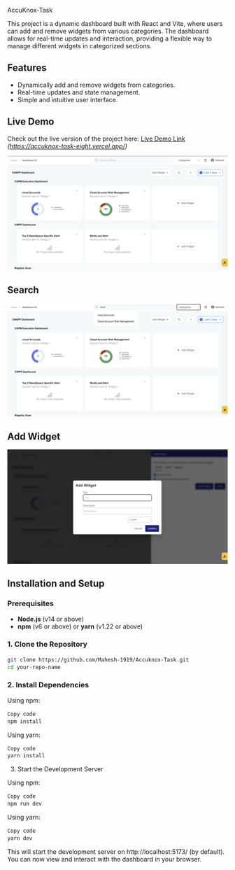 AccuKnox-Task


This project is a dynamic dashboard built with React and Vite, where users can add and remove widgets from various categories. The dashboard allows for real-time updates and interaction, providing a flexible way to manage different widgets in categorized sections.

## Features

- Dynamically add and remove widgets from categories.
- Real-time updates and state management.
- Simple and intuitive user interface.

## Live Demo

Check out the live version of the project here: [Live Demo Link](#) _(https://accuknox-task-eight.vercel.app/)_

![Dashboard Screenshot](./images/1.png)

## Search
![Search](./images/2.png)

## Add Widget
![Dashboard Screenshot](./images/3.png)

## Installation and Setup

### Prerequisites

- **Node.js** (v14 or above)
- **npm** (v6 or above) or **yarn** (v1.22 or above)

### 1. Clone the Repository

```bash
git clone https://github.com/Mahesh-1919/Accuknox-Task.git
cd your-repo-name
```
### 2. Install Dependencies

Using npm:

```bash
Copy code
npm install
```

Using yarn:
``` bash
Copy code
yarn install
```
3. Start the Development Server
   
Using npm:

```bash
Copy code
npm run dev
```
Using yarn:
```bash
Copy code
yarn dev
```
This will start the development server on http://localhost:5173/ (by default). You can now view and interact with the dashboard in your browser.


